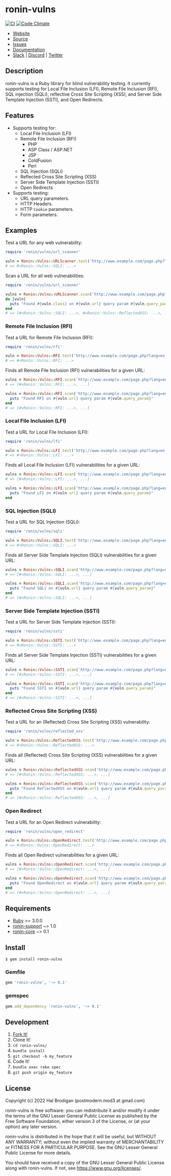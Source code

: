 # ronin-vulns

[![CI](https://github.com/ronin-rb/ronin-vulns/actions/workflows/ruby.yml/badge.svg)](https://github.com/ronin-rb/ronin-vulns/actions/workflows/ruby.yml)
[![Code Climate](https://codeclimate.com/github/ronin-rb/ronin-vulns.svg)](https://codeclimate.com/github/ronin-rb/ronin-vulns)

* [Website](https://ronin-rb.dev/)
* [Source](https://github.com/ronin-rb/ronin-vulns)
* [Issues](https://github.com/ronin-rb/ronin-vulns/issues)
* [Documentation](https://ronin-rb.dev/docs/ronin-vulns/frames)
* [Slack](https://ronin-rb.slack.com) |
  [Discord](https://discord.gg/6WAb3PsVX9) |
  [Twitter](https://twitter.com/ronin_rb)

## Description

ronin-vulns is a Ruby library for blind vulnerability testing. It currently
supports testing for Local File Inclusion (LFI), Remote File Inclusion (RFI),
SQL injection (SQLi), reflective Cross Site Scripting (XSS), and Server Side
Template Injection (SSTI), and Open Redirects.

## Features

* Supports testing for:
  * Local File Inclusion (LFI)
  * Remote File Inclusion (RFI)
    * PHP
    * ASP Class / ASP.NET
    * JSP
    * ColdFusion
    * Perl
  * SQL Injection (SQLi)
  * Reflected Cross Site Scripting (XSS)
  * Server Side Template Injection (SSTI)
  * Open Redirects
* Supports testing:
  * URL query parameters.
  * HTTP Headers.
  * HTTP `Cookie` parameters.
  * Form parameters.

## Examples

Test a URL for any web vulnerability:

```ruby
require 'ronin/vulns/url_scanner'

vuln = Ronin::Vulns::URLScanner.test('http://www.example.com/page.php?lang=en')
# => #<Ronin::Vulns::SQLI: ...>
```

Scan a URL for all web vulnerabilities:

```ruby
require 'ronin/vulns/url_scanner'

vulns = Ronin::Vulns::URLScanner.scan('http://www.example.com/page.php?lang=en')
do |vuln|
  puts "Found #{vuln.class} on #{vuln.url} query param #{vuln.query_param}"
end
# => [#<Ronin::Vulns::SQLI: ...>, #<Ronin::Vulns::ReflectedXSS: ...>, ...]
```

### Remote File Inclusion (RFI)

Test a URL for Remote File Inclusion (RFI):

```ruby
require 'ronin/vulns/rfi'

vuln = Ronin::Vulns::RFI.test('http://www.example.com/page.php?lang=en')
# => #<Ronin::Vulns::RFI: ...>
```

Finds all Remote File Inclusion (RFI) vulnerabilities for a given URL:

```ruby
vulns = Ronin::Vulns::RFI.scan('http://www.example.com/page.php?lang=en')
# => [#<Ronin::Vulns::RFI: ...>, ...]

vulns = Ronin::Vulns::RFI.scan('http://www.example.com/page.php?lang=en') do |vuln|
  puts "Found RFI on #{vuln.url} query param #{vuln.query_param}"
end
# => [#<Ronin::Vulns::RFI: ...>, ...]
```

### Local File Inclusion (LFI)

Test a URL for Local File Inclusion (LFI):

```ruby
require 'ronin/vulns/lfi'

vuln = Ronin::Vulns::LFI.test('http://www.example.com/page.php?lang=en')
# => #<Ronin::Vulns::LFI: ...>
```

Finds all Local File Inclusion (LFI) vulnerabilities for a given URL:

```ruby
vulns = Ronin::Vulns::LFI.scan('http://www.example.com/page.php?lang=en')
# => [#<Ronin::Vulns::LFI: ...>, ...]

vulns = Ronin::Vulns::LFI.scan('http://www.example.com/page.php?lang=en') do |vuln|
  puts "Found LFI on #{vuln.url} query param #{vuln.query_param}"
end
```

### SQL Injection (SQLI)

Test a URL for SQL Injection (SQLi):

```ruby
require 'ronin/vulns/sqli'

vuln = Ronin::Vulns::SQLI.test('http://www.example.com/page.php?lang=en')
# => #<Ronin::Vulns::SQLI: ...>
```

Finds all Server Side Template Injection (SQLI) vulnerabilities for a given URL:

```ruby
vulns = Ronin::Vulns::SQLI.scan('http://www.example.com/page.php?lang=en')
# => [#<Ronin::Vulns::SQLI: ...>, ...]

vulns = Ronin::Vulns::SQLI.scan('http://www.example.com/page.php?lang=en') do |vuln|
  puts "Found SQLi on #{vuln.url} query param #{vuln.query_param}"
end
# => [#<Ronin::Vulns::SQLI: ...>, ...]
```

### Server Side Template Injection (SSTI)

Test a URL for Server Side Template Injection (SSTI):

```ruby
require 'ronin/vulns/ssti'

vuln = Ronin::Vulns::SSTI.test('http://www.example.com/page.php?lang=en')
# => #<Ronin::Vulns::SSTI: ...>
```

Finds all Server Side Template Injection (SSTI) vulnerabilities for a given URL:

```ruby
vulns = Ronin::Vulns::SSTI.scan('http://www.example.com/page.php?lang=en')
# => [#<Ronin::Vulns::SSTI: ...>, ...]

vulns = Ronin::Vulns::SSTI.scan('http://www.example.com/page.php?lang=en') do |vuln|
  puts "Found SSTI on #{vuln.url} query param #{vuln.query_param}"
end
# => [#<Ronin::Vulns::SSTI: ...>, ...]
```

### Reflected Cross Site Scripting (XSS)

Test a URL for an (Reflected) Cross Site Scripting (XSS) vulnerability:

```ruby
require 'ronin/vulns/reflected_xss'

vuln = Ronin::Vulns::ReflectedXSS.test('http://www.example.com/page.php?lang=en')
# => #<Ronin::Vulns::ReflectedXSS: ...>
```

Finds all (Reflected) Cross Site Scripting (XSS) vulnerabilities for a given
URL:

```ruby
vulns = Ronin::Vulns::ReflectedXSS.scan('http://www.example.com/page.php?lang=en')
# => [#<Ronin::Vulns::ReflectedXSS: ...>, ...]

vulns = Ronin::Vulns::ReflectedXSS.scan('http://www.example.com/page.php?lang=en') do |vuln|
  puts "Found ReflectedXSS on #{vuln.url} query param #{vuln.query_param}"
end
# => [#<Ronin::Vulns::ReflectedXSS: ...>, ...]
```

### Open Redirect

Test a URL for an Open Redirect vulnerability:

```ruby
require 'ronin/vulns/open_redirect'

vuln = Ronin::Vulns::OpenRedirect.test('http://www.example.com/page.php?lang=en')
# => #<Ronin::Vulns::OpenRedirect: ...>
```

Finds all Open Redirect vulnerabilities for a given URL:

```ruby
vulns = Ronin::Vulns::OpenRedirect.scan('http://www.example.com/page.php?lang=en')
# => [#<Ronin::Vulns::OpenRedirect: ...>, ...]

vulns = Ronin::Vulns::OpenRedirect.scan('http://www.example.com/page.php?lang=en') do |vuln|
  puts "Found OpenRedirect on #{vuln.url} query param #{vuln.query_param}"
end
# => [#<Ronin::Vulns::OpenRedirect: ...>, ...]
```

## Requirements

* [Ruby] >= 3.0.0
* [ronin-support] ~> 1.0
* [ronin-core] ~> 0.1

## Install

```shell
$ gem install ronin-vulns
```

### Gemfile

```ruby
gem 'ronin-vulns', '~> 0.1'
```

### gemspec

```ruby
gem.add_dependency 'ronin-vulns', '~> 0.1'
```

## Development

1. [Fork It!](https://github.com/ronin-rb/ronin-vulns/fork)
2. Clone It!
3. `cd ronin-vulns/`
4. `bundle install`
5. `git checkout -b my_feature`
6. Code It!
7. `bundle exec rake spec`
8. `git push origin my_feature`

## License

Copyright (c) 2022 Hal Brodigan (postmodern.mod3 at gmail.com)

ronin-vulns is free software: you can redistribute it and/or modify
it under the terms of the GNU Lesser General Public License as published
by the Free Software Foundation, either version 3 of the License, or
(at your option) any later version.

ronin-vulns is distributed in the hope that it will be useful,
but WITHOUT ANY WARRANTY; without even the implied warranty of
MERCHANTABILITY or FITNESS FOR A PARTICULAR PURPOSE.  See the
GNU Lesser General Public License for more details.

You should have received a copy of the GNU Lesser General Public License
along with ronin-vulns.  If not, see <https://www.gnu.org/licenses/>.

[Ruby]: https://www.ruby-lang.org
[ronin-support]: https://github.com/ronin-rb/ronin-support#readme
[ronin-core]: https://github.com/ronin-rb/ronin-core#readme
